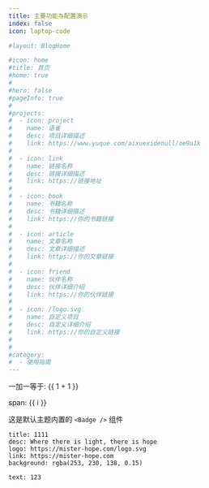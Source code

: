 ```yaml
---
title: 主要功能与配置演示
index: false
icon: laptop-code

#layout: BlogHome

#icon: home
#title: 首页
#home: true
#
#hero: false
#pageInfo: true
#
#projects:
#  - icon: project
#    name: 语雀
#    desc: 项目详细描述
#    link: https://www.yuque.com/aixuexidenull/oe9u1k
#
#  - icon: link
#    name: 链接名称
#    desc: 链接详细描述
#    link: https://链接地址
#
#  - icon: book
#    name: 书籍名称
#    desc: 书籍详细描述
#    link: https://你的书籍链接
#
#  - icon: article
#    name: 文章名称
#    desc: 文章详细描述
#    link: https://你的文章链接
#
#  - icon: friend
#    name: 伙伴名称
#    desc: 伙伴详细介绍
#    link: https://你的伙伴链接
#
#  - icon: /logo.svg
#    name: 自定义项目
#    desc: 自定义详细介绍
#    link: https://你的自定义链接
#
#
#category:
#  - 使用指南
---
```





一加一等于: {{ 1 + 1 }}

<span v-for="i in 3"> span: {{ i }} </span>

这是默认主题内置的 `<Badge />` 组件 <Badge text="演示" />

<MyComponent text="演示" />

[//]: # (<VPCard text="演示" />)




```component VPCard
title: 1111
desc: Where there is light, there is hope
logo: https://mister-hope.com/logo.svg
link: https://mister-hope.com
background: rgba(253, 230, 138, 0.15)
```




```component MyComponent
text: 123
```


